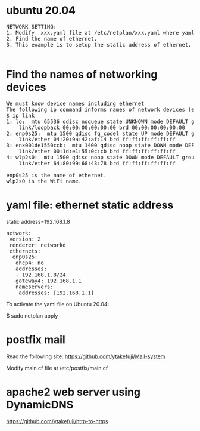# ubuntu 20.04

<pre>
NETWORK SETTING:
1. Modify  xxx.yaml file at /etc/netplan/xxx.yaml where yaml file is indent sensitive.
2. Find the name of ethernet.
3. This example is to setup the static address of ethernet.

</pre>
# Find the names of networking devices
<pre>
We must know device names including ethernet
The following ip command informs names of network devices (ethernet, wifi)
$ ip link
1: lo: <LOOPBACK,UP,LOWER_UP> mtu 65536 qdisc noqueue state UNKNOWN mode DEFAULT group default qlen 1000
    link/loopback 00:00:00:00:00:00 brd 00:00:00:00:00:00
2: enp0s25: <BROADCAST,MULTICAST,UP,LOWER_UP> mtu 1500 qdisc fq_codel state UP mode DEFAULT group default qlen 1000
    link/ether 04:20:9a:42:af:14 brd ff:ff:ff:ff:ff:ff
3: enx001de1550ccb: <NOARP> mtu 1400 qdisc noop state DOWN mode DEFAULT group default qlen 20
    link/ether 00:1d:e1:55:0c:cb brd ff:ff:ff:ff:ff:ff
4: wlp2s0: <BROADCAST,MULTICAST> mtu 1500 qdisc noop state DOWN mode DEFAULT group default qlen 1000
    link/ether 64:80:99:68:43:78 brd ff:ff:ff:ff:ff:ff

enp0s25 is the name of ethernet.
wlp2s0 is the WiFi name.
</pre>

# yaml file: ethernet static address
static address=192.168.1.8
<pre>
network:
 version: 2
 renderer: networkd
 ethernets:
  enp0s25:
   dhcp4: no
   addresses:
   - 192.168.1.8/24
   gateway4: 192.168.1.1
   nameservers:
    addresses: [192.168.1.1]
</pre>    
To activate the yaml file on Ubuntu 20.04:

$ sudo netplan apply

# postfix mail

Read the following site:
https://github.com/ytakefuji/Mail-system

Modify main.cf file at /etc/postfix/main.cf

# apache2 web server using DynamicDNS

https://github.com/ytakefuji/http-to-https





